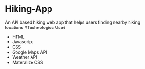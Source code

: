 # Hiking-App
An API based hiking web app that helps users finding nearby hiking locations 
#Technologies Used
* HTML
* Javascript
* CSS
* Google Maps API
* Weather API
* Materalize CSS
